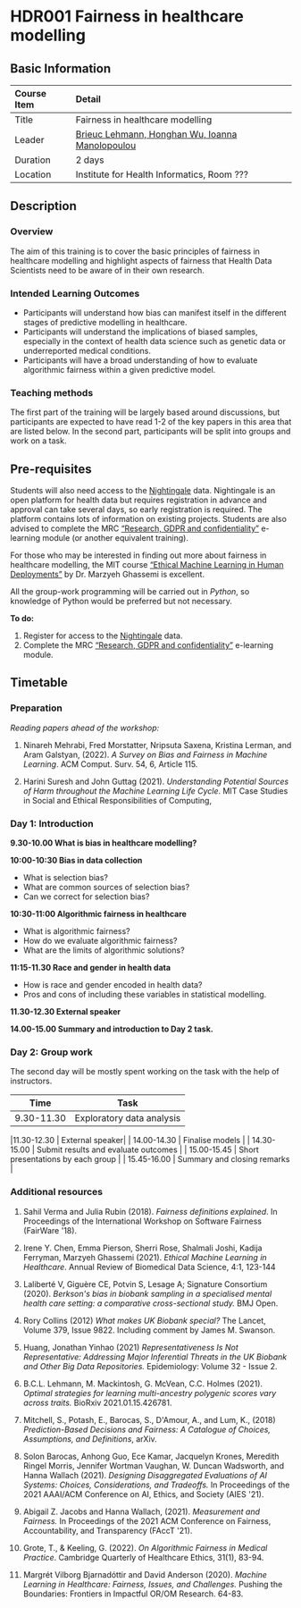 # HDR001 Fairness in healthcare modelling

## Basic Information

| Course Item | Detail |
| :---- | :------ |
| Title | Fairness in healthcare modelling |
| Leader | [Brieuc Lehmann, Honghan Wu, Ioanna Manolopoulou](https://ioannamanolopoulou.github.io/) |
| Duration | 2 days |
| Location | Institute for Health Informatics, Room ??? |

## Description

### Overview 

The aim of this training is to cover the basic principles of fairness in healthcare modelling and highlight aspects of fairness that Health Data Scientists need to be aware of in their own research.

### Intended Learning Outcomes

- Participants will understand how bias can manifest itself in the different stages of predictive modelling in healthcare.
- Participants will understand the implications of biased samples, especially in the context of health data science such as genetic data or underreported medical conditions.
- Participants will have a broad understanding of how to evaluate algorithmic fairness within a given predictive model. 

### Teaching methods

The first part of the training will be largely based around discussions, but participants are expected to have read 1-2 of the key papers in this area that are listed below. In the second part, participants will be split into groups and work on a task. 

## Pre-requisites

Students will also need access to the [Nightingale](https://app.nightingalescience.org/projects) data. Nightingale is an open platform for health data but requires registration in advance and approval can take several days, so early registration is required. The platform contains lots of information on existing projects. Students are also advised to complete the MRC [“Research, GDPR and confidentiality”](https://byglearning.com/mrcrsc-lms/course/index.php?categoryid=1) e-learning module (or another equivalent training). 

For those who may be interested in finding out more about fairness in healthcare modelling, the MIT course [“Ethical Machine Learning in Human Deployments”](https://canvas.mit.edu/courses/14219) by Dr. Marzyeh Ghassemi is excellent. 

All the group-work programming will be carried out in *Python*, so knowledge of Python would be preferred but not necessary. 

**To do:**

1. Register for access to the [Nightingale](https://app.nightingalescience.org/projects) data.
2. Complete the MRC [“Research, GDPR and confidentiality”](https://byglearning.com/mrcrsc-lms/course/index.php?categoryid=1) e-learning module.

## Timetable

### Preparation


*Reading papers ahead of the workshop:*

1. Ninareh Mehrabi, Fred Morstatter, Nripsuta Saxena, Kristina Lerman, and Aram Galstyan, (2022). *A Survey on Bias and Fairness in Machine Learning*. ACM Comput. Surv. 54, 6, Article 115.

2. Harini Suresh and John Guttag (2021). *Understanding Potential Sources of Harm throughout the Machine Learning Life Cycle*. MIT Case Studies in Social and Ethical Responsibilities of Computing,


### Day 1: Introduction

**9.30-10.00 What is bias in healthcare modelling?**

**10:00-10:30 Bias in data collection**

- What is selection bias? 
- What are common sources of selection bias? 
- Can we correct for selection bias? 

**10:30-11:00 Algorithmic fairness in healthcare**

- What is algorithmic fairness?
- How do we evaluate algorithmic fairness? 
- What are the limits of algorithmic solutions? 

**11:15-11.30 Race and gender in health data**

- How is race and gender encoded in health data? 
- Pros and cons of including these variables in statistical modelling. 

**11.30-12.30 External speaker**

**14.00-15.00  Summary and introduction to Day 2 task.**

### Day 2: Group work

The second day will be mostly spent working on the task with the help of instructors. 

| Time | Task |
| ---- | ---- |
| 9.30-11.30 | Exploratory data analysis |

|11.30-12.30 | External speaker|
| 14.00-14.30 | Finalise models |
| 14.30-15.00 | Submit results and evaluate outcomes |
| 15.00-15.45 | Short presentations by each group |
| 15.45-16.00 | Summary and closing remarks |

### Additional resources

1. Sahil Verma and Julia Rubin (2018). *Fairness definitions explained*. In Proceedings of the International Workshop on Software Fairness (FairWare '18). 

2. Irene Y. Chen, Emma Pierson, Sherri Rose, Shalmali Joshi, Kadija Ferryman, Marzyeh Ghassemi (2021). *Ethical Machine Learning in Healthcare*. Annual Review of Biomedical Data Science, 4:1, 123-144 

3. Laliberté V, Giguère CE, Potvin S, Lesage A; Signature Consortium (2020). *Berkson's bias in biobank sampling in a specialised mental health care setting: a comparative cross-sectional study.* BMJ Open.

4. Rory Collins (2012) *What makes UK Biobank special?*  The Lancet, Volume 379, Issue 9822. Including comment by James M. Swanson.

5. Huang, Jonathan Yinhao (2021) *Representativeness Is Not Representative: Addressing Major Inferential Threats in the UK Biobank and Other Big Data Repositories.* Epidemiology: Volume 32 - Issue 2.

6. B.C.L. Lehmann, M. Mackintosh, G. McVean, C.C. Holmes (2021). *Optimal strategies for learning multi-ancestry polygenic scores vary across traits.* BioRxiv 2021.01.15.426781.


7. Mitchell, S., Potash, E., Barocas, S., D'Amour, A., and Lum, K., (2018) *Prediction-Based Decisions and Fairness: A Catalogue of Choices, Assumptions, and Definitions*, arXiv.

8. Solon Barocas, Anhong Guo, Ece Kamar, Jacquelyn Krones, Meredith Ringel Morris, Jennifer Wortman Vaughan, W. Duncan Wadsworth, and Hanna Wallach (2021). *Designing Disaggregated Evaluations of AI Systems: Choices, Considerations, and Tradeoffs.* In Proceedings of the 2021 AAAI/ACM Conference on AI, Ethics, and Society (AIES '21). 

9. Abigail Z. Jacobs and Hanna Wallach, (2021). *Measurement and Fairness.* In Proceedings of the 2021 ACM Conference on Fairness, Accountability, and Transparency (FAccT '21).

10. Grote, T., & Keeling, G. (2022). *On Algorithmic Fairness in Medical Practice*. Cambridge Quarterly of Healthcare Ethics, 31(1), 83-94. 

11.  Margrét Vilborg Bjarnadóttir and David Anderson (2020). *Machine Learning in Healthcare: Fairness, Issues, and Challenges.* Pushing the Boundaries: Frontiers in Impactful OR/OM Research. 64-83.

